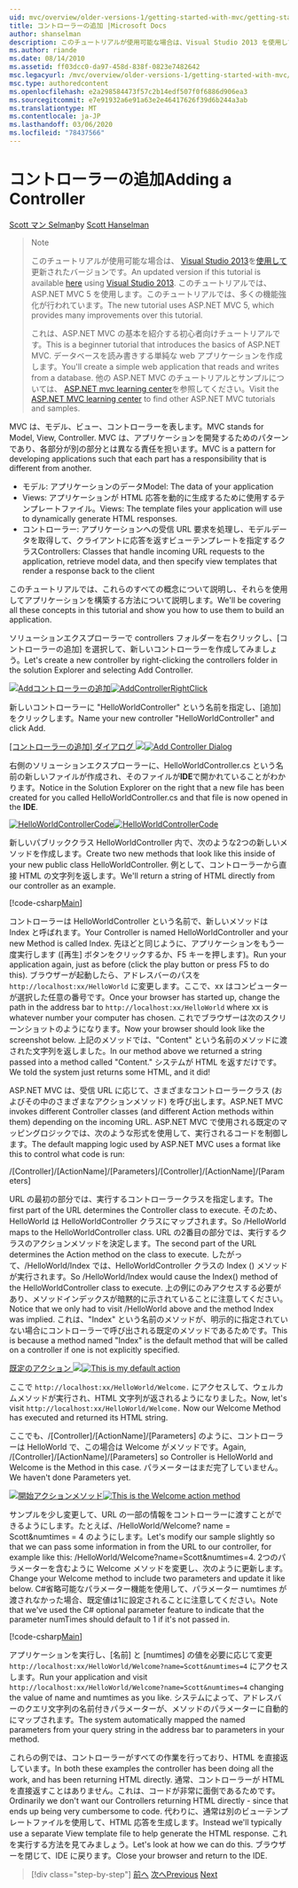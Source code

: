 ```yaml
---
uid: mvc/overview/older-versions-1/getting-started-with-mvc/getting-started-with-mvc-part2
title: コントローラーの追加 |Microsoft Docs
author: shanselman
description: このチュートリアルが使用可能な場合は、Visual Studio 2013 を使用して更新されたバージョンです。 新しいチュートリアルでは、ASP.NET MVC 5 を使用します。これにより、
ms.author: riande
ms.date: 08/14/2010
ms.assetid: ff03dcc0-da97-458d-838f-0823e7482642
msc.legacyurl: /mvc/overview/older-versions-1/getting-started-with-mvc/getting-started-with-mvc-part2
msc.type: authoredcontent
ms.openlocfilehash: e2a298584473f57c2b14edf507f0f6886d906ea3
ms.sourcegitcommit: e7e91932a6e91a63e2e46417626f39d6b244a3ab
ms.translationtype: MT
ms.contentlocale: ja-JP
ms.lasthandoff: 03/06/2020
ms.locfileid: "78437566"
---
```

# <a name="adding-a-controller"></a><span data-ttu-id="22002-104">コントローラーの追加</span><span class="sxs-lookup"><span data-stu-id="22002-104">Adding a Controller</span></span>

<span data-ttu-id="22002-105">[Scott マン Selman](https://github.com/shanselman)</span><span class="sxs-lookup"><span data-stu-id="22002-105">by [Scott Hanselman](https://github.com/shanselman)</span></span>

> > [!NOTE]
> > <span data-ttu-id="22002-106">このチュートリアルが使用可能な場合は、 [Visual Studio 2013](https://my.visualstudio.com/Downloads?q=visual%20studio%202013)を[使用して](../../getting-started/introduction/getting-started.md)更新されたバージョンです。</span><span class="sxs-lookup"><span data-stu-id="22002-106">An updated version if this tutorial is available [here](../../getting-started/introduction/getting-started.md) using [Visual Studio 2013](https://my.visualstudio.com/Downloads?q=visual%20studio%202013).</span></span> <span data-ttu-id="22002-107">このチュートリアルでは、ASP.NET MVC 5 を使用します。このチュートリアルでは、多くの機能強化が行われています。</span><span class="sxs-lookup"><span data-stu-id="22002-107">The new tutorial uses ASP.NET MVC 5, which provides many improvements over this tutorial.</span></span>
>
>
> <span data-ttu-id="22002-108">これは、ASP.NET MVC の基本を紹介する初心者向けチュートリアルです。</span><span class="sxs-lookup"><span data-stu-id="22002-108">This is a beginner tutorial that introduces the basics of ASP.NET MVC.</span></span> <span data-ttu-id="22002-109">データベースを読み書きする単純な web アプリケーションを作成します。</span><span class="sxs-lookup"><span data-stu-id="22002-109">You'll create a simple web application that reads and writes from a database.</span></span> <span data-ttu-id="22002-110">他の ASP.NET MVC のチュートリアルとサンプルについては、 [ASP.NET mvc learning center](../../../index.md)を参照してください。</span><span class="sxs-lookup"><span data-stu-id="22002-110">Visit the [ASP.NET MVC learning center](../../../index.md) to find other ASP.NET MVC tutorials and samples.</span></span>

<span data-ttu-id="22002-111">MVC は、モデル、ビュー、コントローラーを表します。</span><span class="sxs-lookup"><span data-stu-id="22002-111">MVC stands for Model, View, Controller.</span></span> <span data-ttu-id="22002-112">MVC は、アプリケーションを開発するためのパターンであり、各部分が別の部分とは異なる責任を担います。</span><span class="sxs-lookup"><span data-stu-id="22002-112">MVC is a pattern for developing applications such that each part has a responsibility that is different from another.</span></span>

- <span data-ttu-id="22002-113">モデル: アプリケーションのデータ</span><span class="sxs-lookup"><span data-stu-id="22002-113">Model: The data of your application</span></span>
- <span data-ttu-id="22002-114">Views: アプリケーションが HTML 応答を動的に生成するために使用するテンプレートファイル。</span><span class="sxs-lookup"><span data-stu-id="22002-114">Views: The template files your application will use to dynamically generate HTML responses.</span></span>
- <span data-ttu-id="22002-115">コントローラー: アプリケーションへの受信 URL 要求を処理し、モデルデータを取得して、クライアントに応答を返すビューテンプレートを指定するクラス</span><span class="sxs-lookup"><span data-stu-id="22002-115">Controllers: Classes that handle incoming URL requests to the application, retrieve model data, and then specify view templates that render a response back to the client</span></span>

<span data-ttu-id="22002-116">このチュートリアルでは、これらのすべての概念について説明し、それらを使用してアプリケーションを構築する方法について説明します。</span><span class="sxs-lookup"><span data-stu-id="22002-116">We'll be covering all these concepts in this tutorial and show you how to use them to build an application.</span></span>

<span data-ttu-id="22002-117">ソリューションエクスプローラーで controllers フォルダーを右クリックし、[コントローラーの追加] を選択して、新しいコントローラーを作成してみましょう。</span><span class="sxs-lookup"><span data-stu-id="22002-117">Let's create a new controller by right-clicking the controllers folder in the solution Explorer and selecting Add Controller.</span></span>

<span data-ttu-id="22002-118">[![Addコントローラーの追加](getting-started-with-mvc-part2/_static/image2.png)](getting-started-with-mvc-part2/_static/image1.png)</span><span class="sxs-lookup"><span data-stu-id="22002-118">[![AddControllerRightClick](getting-started-with-mvc-part2/_static/image2.png)](getting-started-with-mvc-part2/_static/image1.png)</span></span>

<span data-ttu-id="22002-119">新しいコントローラーに "HelloWorldController" という名前を指定し、[追加] をクリックします。</span><span class="sxs-lookup"><span data-stu-id="22002-119">Name your new controller "HelloWorldController" and click Add.</span></span>

<span data-ttu-id="22002-120">[[コントローラーの追加] ダイアログ ![](getting-started-with-mvc-part2/_static/image4.png)](getting-started-with-mvc-part2/_static/image3.png)</span><span class="sxs-lookup"><span data-stu-id="22002-120">[![Add Controller Dialog](getting-started-with-mvc-part2/_static/image4.png)](getting-started-with-mvc-part2/_static/image3.png)</span></span>

<span data-ttu-id="22002-121">右側のソリューションエクスプローラーに、HelloWorldController.cs という名前の新しいファイルが作成され、そのファイルが**IDE**で開かれていることがわかります。</span><span class="sxs-lookup"><span data-stu-id="22002-121">Notice in the Solution Explorer on the right that a new file has been created for you called HelloWorldController.cs and that file is now opened in the **IDE**.</span></span>

<span data-ttu-id="22002-122">[![HelloWorldControllerCode](getting-started-with-mvc-part2/_static/image6.png)](getting-started-with-mvc-part2/_static/image5.png)</span><span class="sxs-lookup"><span data-stu-id="22002-122">[![HelloWorldControllerCode](getting-started-with-mvc-part2/_static/image6.png)](getting-started-with-mvc-part2/_static/image5.png)</span></span>

<span data-ttu-id="22002-123">新しいパブリッククラス HelloWorldController 内で、次のような2つの新しいメソッドを作成します。</span><span class="sxs-lookup"><span data-stu-id="22002-123">Create two new methods that look like this inside of your new public class HelloWorldController.</span></span> <span data-ttu-id="22002-124">例として、コントローラーから直接 HTML の文字列を返します。</span><span class="sxs-lookup"><span data-stu-id="22002-124">We'll return a string of HTML directly from our controller as an example.</span></span>

[!code-csharp[Main](getting-started-with-mvc-part2/samples/sample1.cs)]

<span data-ttu-id="22002-125">コントローラーは HelloWorldController という名前で、新しいメソッドは Index と呼ばれます。</span><span class="sxs-lookup"><span data-stu-id="22002-125">Your Controller is named HelloWorldController and your new Method is called Index.</span></span> <span data-ttu-id="22002-126">先ほどと同じように、アプリケーションをもう一度実行します ([再生] ボタンをクリックするか、F5 キーを押します)。</span><span class="sxs-lookup"><span data-stu-id="22002-126">Run your application again, just as before (click the play button or press F5 to do this).</span></span> <span data-ttu-id="22002-127">ブラウザーが起動したら、アドレスバーのパスを `http://localhost:xx/HelloWorld` に変更します。ここで、xx はコンピューターが選択した任意の番号です。</span><span class="sxs-lookup"><span data-stu-id="22002-127">Once your browser has started up, change the path in the address bar to `http://localhost:xx/HelloWorld` where xx is whatever number your computer has chosen.</span></span> <span data-ttu-id="22002-128">これでブラウザーは次のスクリーンショットのようになります。</span><span class="sxs-lookup"><span data-stu-id="22002-128">Now your browser should look like the screenshot below.</span></span> <span data-ttu-id="22002-129">上記のメソッドでは、"Content" という名前のメソッドに渡された文字列を返しました。</span><span class="sxs-lookup"><span data-stu-id="22002-129">In our method above we returned a string passed into a method called "Content."</span></span> <span data-ttu-id="22002-130">システムが HTML を返すだけです。</span><span class="sxs-lookup"><span data-stu-id="22002-130">We told the system just returns some HTML, and it did!</span></span>

<span data-ttu-id="22002-131">ASP.NET MVC は、受信 URL に応じて、さまざまなコントローラークラス (およびその中のさまざまなアクションメソッド) を呼び出します。</span><span class="sxs-lookup"><span data-stu-id="22002-131">ASP.NET MVC invokes different Controller classes (and different Action methods within them) depending on the incoming URL.</span></span> <span data-ttu-id="22002-132">ASP.NET MVC で使用される既定のマッピングロジックでは、次のような形式を使用して、実行されるコードを制御します。</span><span class="sxs-lookup"><span data-stu-id="22002-132">The default mapping logic used by ASP.NET MVC uses a format like this to control what code is run:</span></span>

<span data-ttu-id="22002-133">/[Controller]/[ActionName]/[Parameters]</span><span class="sxs-lookup"><span data-stu-id="22002-133">/[Controller]/[ActionName]/[Parameters]</span></span>

<span data-ttu-id="22002-134">URL の最初の部分では、実行するコントローラークラスを指定します。</span><span class="sxs-lookup"><span data-stu-id="22002-134">The first part of the URL determines the Controller class to execute.</span></span> <span data-ttu-id="22002-135">そのため、HelloWorld は HelloWorldController クラスにマップされます。</span><span class="sxs-lookup"><span data-stu-id="22002-135">So /HelloWorld maps to the HelloWorldController class.</span></span> <span data-ttu-id="22002-136">URL の2番目の部分では、実行するクラスのアクションメソッドを決定します。</span><span class="sxs-lookup"><span data-stu-id="22002-136">The second part of the URL determines the Action method on the class to execute.</span></span> <span data-ttu-id="22002-137">したがって、/HelloWorld/Index では、HelloWorldController クラスの Index () メソッドが実行されます。</span><span class="sxs-lookup"><span data-stu-id="22002-137">So /HelloWorld/Index would cause the Index() method of the HelloWorldController class to execute.</span></span> <span data-ttu-id="22002-138">上の例にのみアクセスする必要があり、メソッドインデックスが暗黙的に示されていることに注意してください。</span><span class="sxs-lookup"><span data-stu-id="22002-138">Notice that we only had to visit /HelloWorld above and the method Index was implied.</span></span> <span data-ttu-id="22002-139">これは、"Index" という名前のメソッドが、明示的に指定されていない場合にコントローラーで呼び出される既定のメソッドであるためです。</span><span class="sxs-lookup"><span data-stu-id="22002-139">This is because a method named "Index" is the default method that will be called on a controller if one is not explicitly specified.</span></span>

<span data-ttu-id="22002-140">[既定のアクション ![](getting-started-with-mvc-part2/_static/image8.png)](getting-started-with-mvc-part2/_static/image7.png)</span><span class="sxs-lookup"><span data-stu-id="22002-140">[![This is my default action](getting-started-with-mvc-part2/_static/image8.png)](getting-started-with-mvc-part2/_static/image7.png)</span></span>

<span data-ttu-id="22002-141">ここで `http://localhost:xx/HelloWorld/Welcome.` にアクセスして、ウェルカムメソッドが実行され、HTML 文字列が返されるようになりました。</span><span class="sxs-lookup"><span data-stu-id="22002-141">Now, let's visit `http://localhost:xx/HelloWorld/Welcome.` Now our Welcome Method has executed and returned its HTML string.</span></span>

<span data-ttu-id="22002-142">ここでも、/[Controller]/[ActionName]/[Parameters] のように、コントローラーは HelloWorld で、この場合は Welcome がメソッドです。</span><span class="sxs-lookup"><span data-stu-id="22002-142">Again, /[Controller]/[ActionName]/[Parameters] so Controller is HelloWorld and Welcome is the Method in this case.</span></span> <span data-ttu-id="22002-143">パラメーターはまだ完了していません。</span><span class="sxs-lookup"><span data-stu-id="22002-143">We haven't done Parameters yet.</span></span>

<span data-ttu-id="22002-144">[![開始アクションメソッド](getting-started-with-mvc-part2/_static/image10.png)](getting-started-with-mvc-part2/_static/image9.png)</span><span class="sxs-lookup"><span data-stu-id="22002-144">[![This is the Welcome action method](getting-started-with-mvc-part2/_static/image10.png)](getting-started-with-mvc-part2/_static/image9.png)</span></span>

<span data-ttu-id="22002-145">サンプルを少し変更して、URL の一部の情報をコントローラーに渡すことができるようにします。たとえば、/HelloWorld/Welcome? name = Scott&amp;numtimes = 4 のようにします。</span><span class="sxs-lookup"><span data-stu-id="22002-145">Let's modify our sample slightly so that we can pass some information in from the URL to our controller, for example like this: /HelloWorld/Welcome?name=Scott&amp;numtimes=4.</span></span> <span data-ttu-id="22002-146">2つのパラメーターを含むように Welcome メソッドを変更し、次のように更新します。</span><span class="sxs-lookup"><span data-stu-id="22002-146">Change your Welcome method to include two parameters and update it like below.</span></span> <span data-ttu-id="22002-147">C#省略可能なパラメーター機能を使用して、パラメーター numtimes が渡されなかった場合、既定値は1に設定されることに注意してください。</span><span class="sxs-lookup"><span data-stu-id="22002-147">Note that we've used the C# optional parameter feature to indicate that the parameter numTimes should default to 1 if it's not passed in.</span></span>

[!code-csharp[Main](getting-started-with-mvc-part2/samples/sample2.cs)]

<span data-ttu-id="22002-148">アプリケーションを実行し、[名前] と [numtimes] の値を必要に応じて変更 `http://localhost:xx/HelloWorld/Welcome?name=Scott&numtimes=4` にアクセスします。</span><span class="sxs-lookup"><span data-stu-id="22002-148">Run your application and visit `http://localhost:xx/HelloWorld/Welcome?name=Scott&numtimes=4` changing the value of name and numtimes as you like.</span></span> <span data-ttu-id="22002-149">システムによって、アドレスバーのクエリ文字列の名前付きパラメーターが、メソッドのパラメーターに自動的にマップされます。</span><span class="sxs-lookup"><span data-stu-id="22002-149">The system automatically mapped the named parameters from your query string in the address bar to parameters in your method.</span></span>

<span data-ttu-id="22002-150">これらの例では、コントローラーがすべての作業を行っており、HTML を直接返しています。</span><span class="sxs-lookup"><span data-stu-id="22002-150">In both these examples the controller has been doing all the work, and has been returning HTML directly.</span></span> <span data-ttu-id="22002-151">通常、コントローラーが HTML を直接返すことはありません。これは、コードが非常に面倒であるためです。</span><span class="sxs-lookup"><span data-stu-id="22002-151">Ordinarily we don't want our Controllers returning HTML directly - since that ends up being very cumbersome to code.</span></span> <span data-ttu-id="22002-152">代わりに、通常は別のビューテンプレートファイルを使用して、HTML 応答を生成します。</span><span class="sxs-lookup"><span data-stu-id="22002-152">Instead we'll typically use a separate View template file to help generate the HTML response.</span></span> <span data-ttu-id="22002-153">これを実行する方法を見てみましょう。</span><span class="sxs-lookup"><span data-stu-id="22002-153">Let's look at how we can do this.</span></span> <span data-ttu-id="22002-154">ブラウザーを閉じて、IDE に戻ります。</span><span class="sxs-lookup"><span data-stu-id="22002-154">Close your browser and return to the IDE.</span></span>

> [!div class="step-by-step"]
> <span data-ttu-id="22002-155">[前へ](getting-started-with-mvc-part1.md)
> [次へ](getting-started-with-mvc-part3.md)</span><span class="sxs-lookup"><span data-stu-id="22002-155">[Previous](getting-started-with-mvc-part1.md)
[Next](getting-started-with-mvc-part3.md)</span></span>
